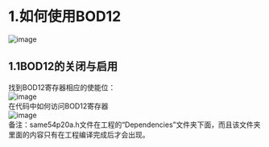 # 1.如何使用BOD12
![image](https://github.com/yuchengstudio/SAME54/blob/master/19.SUPC%20%E2%80%93%20Supply%20Controller/reference/BOD_001.jpg)

## 1.1BOD12的关闭与启用
找到BOD12寄存器相应的使能位：
<br/>![image](https://github.com/yuchengstudio/SAME54/blob/master/19.SUPC%20%E2%80%93%20Supply%20Controller/reference/BOD_002.jpg)
<br/>在代码中如何访问BOD12寄存器
<br/>![image](https://github.com/yuchengstudio/SAME54/blob/master/19.SUPC%20%E2%80%93%20Supply%20Controller/reference/BOD_003.jpg)
<br/>备注：same54p20a.h文件在工程的“Dependencies”文件夹下面，而且该文件夹里面的内容只有在工程编译完成后才会出现。
